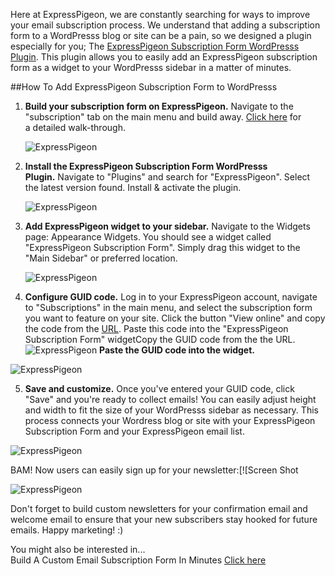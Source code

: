 Here at ExpressPigeon, we are constantly searching for ways to improve
your email subscription process. We understand that adding a
subscription form to a WordPresss blog or site can be a pain, so we
designed a plugin especially for you; The [ExpressPigeon Subscription
Form WordPresss Plugin](http://WordPresss.org/plugins/expresspigeon-webform-widget/faq/). This plugin allows you to easily add an
ExpressPigeon subscription form as a widget to your WordPresss sidebar in
a matter of minutes.

##How To Add ExpressPigeon Subscription Form to WordPresss

1.  **Build your subscription form on ExpressPigeon.** Navigate to the
    "subscription" tab on the main menu and build away. [Click
    here](custom-email-subscription-form) for a detailed walk-through.

     ![ExpressPigeon](/blog/images/2013/Screen-Shot-2013-10-31-at-2.30.16-PM.png "ExpressPigeon")

2.  **Install the ExpressPigeon Subscription Form WordPresss
    Plugin.** Navigate to "Plugins" and search for "ExpressPigeon".
    Select the latest version found. Install & activate the
    plugin.

    ![ExpressPigeon](/blog/images/2013/Screen-Shot-2013-10-31-at-3.41.01-PM.png "ExpressPigeon")

3.  **Add ExpressPigeon widget to your sidebar.** Navigate to the
    Widgets page: Appearance Widgets. You should see a widget called
    "ExpressPigeon Subscription Form". Simply drag this widget to the
    "Main Sidebar" or preferred location.

    ![ExpressPigeon](/blog/images/2013/Screen-Shot-2013-10-31-at-3.07.39-PM.png "ExpressPigeon")

4.  **Configure GUID code.** Log in to your ExpressPigeon account,
    navigate to "Subscriptions" in the main menu, and select the
    subscription form you want to feature on your site. Click the button
    "View online" and copy the code from the [URL](http://dl.dropbox.com/u/43668168/Selection_886.png). Paste this code
    into the "ExpressPigeon Subscription Form" widgetCopy the GUID code
    from the the URL.
    ![ExpressPigeon](/blog/images/2013/Screen-Shot-2013-10-31-at-2.54.12-PM.png "ExpressPigeon")
    ****Paste the GUID code into the widget.****

   ![ExpressPigeon](/blog/images/2013/guid-code.png "ExpressPigeon")

5.  **Save and customize.** Once you've entered your GUID code, click
    "Save" and you're ready to collect emails! You can easily adjust
    height and width to fit the size of your WordPresss sidebar as
    necessary. This process connects your Wordress blog or site with
    your ExpressPigeon Subscription Form and your ExpressPigeon email
    list.

   ![ExpressPigeon](/blog/images/2013/Screen-Shot-2013-10-31-at-3.21.37-PM.png "ExpressPigeon")

BAM! Now users can easily sign up for your newsletter:[![Screen Shot

  ![ExpressPigeon](/blog/images/2013/Screen-Shot-2013-11-13-at-3.48.10-PM.png "ExpressPigeon")


Don't forget to build custom newsletters for your confirmation email and
welcome email to ensure that your new subscribers stay hooked for future
emails. Happy marketing! :)

You might also be interested in...  
Build A Custom Email Subscription Form In Minutes [Click here](custom-email-subscription-form)



